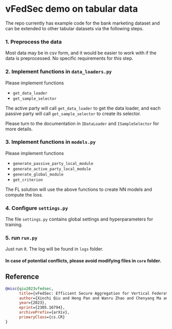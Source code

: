 # vFedSec demo on tabular data
The repo currently has example code for the bank marketing dataset
and can be extended to other tabular datasets via the following steps.

### 1. Preprocess the data

Most data may be in csv form, and it would be easier to work with 
if the data is preprocessed. No specific requirements for this step.

### 2. Implement functions in `data_loaders.py`

Please implement functions
- `get_data_loader`
- `get_sample_selector`

The active party will call `get_data_loader` to get the data loader, 
and each passive party will call `get_sample_selector` to create its selector.

Please turn to the documentation in `IDataLoader` and `ISampleSelector` for more details.

### 3. Implement functions in `models.py`

Please implement functions

- `generate_passive_party_local_module`
- `generate_active_party_local_module`
- `generate_global_module`
- `get_criterion`

The FL solution will use the above functions to create NN models and compute the loss.

### 4. Configure `settings.py`

The file `settings.py` contains global settings and hyperparameters for training.

### 5. run `run.py`

Just run it. The log will be found in `logs` folder.


#### In case of potential conflicts, please avoid modifying files in `core` folder.


## Reference

```bibtex
@misc{qiu2023vfedsec,
      title={vFedSec: Efficient Secure Aggregation for Vertical Federated Learning via Secure Layer}, 
      author={Xinchi Qiu and Heng Pan and Wanru Zhao and Chenyang Ma and Pedro P. B. Gusmao and Nicholas D. Lane},
      year={2023},
      eprint={2305.16794},
      archivePrefix={arXiv},
      primaryClass={cs.CR}
}
```
